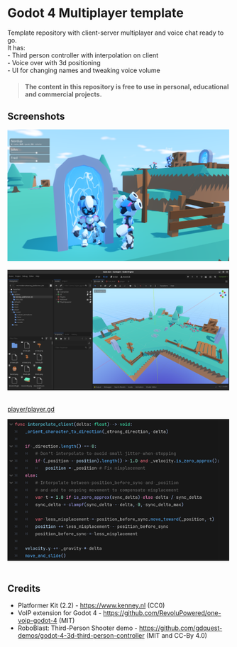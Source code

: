 # Godot 4 Multiplayer template


Template repository with client-server multiplayer and voice chat ready to go. <br/>
It has: <br/>
\- Third person controller with interpolation on client <br/>
\- Voice over with 3d positioning <br/>
\- UI for changing names and tweaking voice volume <br/>

> #### The content in this repository is free to use in personal, educational and commercial projects.

## Screenshots

<img src="screenshots\hub.png" width="500"> <br/> <br/>
<img src="screenshots\editor.png" width="500"> <br/> <br/>

[player/player.gd](player/player.gd)

<img src="screenshots\interpolation.png" width="500"> <br/> <br/>

## Credits

* Platformer Kit (2.2) - https://www.kenney.nl (CC0)
* VoIP extension for Godot 4 - https://github.com/RevoluPowered/one-voip-godot-4 (MIT)
* RoboBlast: Third-Person Shooter demo - https://github.com/gdquest-demos/godot-4-3d-third-person-controller (MIT and CC-By 4.0)
